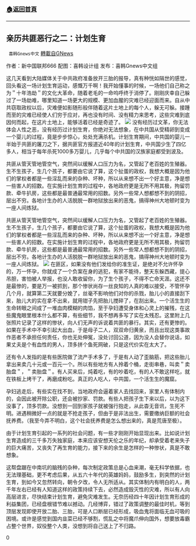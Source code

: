 ###  [:house:返回首頁](https://github.com/ourhimalayas/txt)
---

## 亲历共匪恶行之二：计划生育
` 喜韩Gnews中文` [轉載自GNews](https://gnews.org/zh-hans/1301431/)

作者：新中国联邦666 配图：喜韩设计组 发布：喜韩Gnews中文组

这几天看到大陆媒体关于中共政府准备放开三胎的报导，真有种恍如隔世的感觉，回头看这一场计划生育运动，感慨万千啊！我开始懂事的时候，一场他们自己称之为＂十年浩劫＂的文化大革命，随着老毛的一命呜呼终于消停了。刚刚庆幸自己躲过了一场劫难，哪里知道一场更大的规模、更加血腥的灾难已经迎面而来。自从中共窃取政权以后，灾难便如影随形般伴随着这片土地上的每个人，躲无可躲。接踵而至的灾难已经使人们穷于应对，再也没有时间、没有精力来思考，这些灾难到底因何而起，在这片土地上，能够活着已经是奇迹了。
![]()![](https://gnews-media-offload.s3.amazonaws.com/wp-content/uploads/2021/06/05211846/22.png)
没有经历过文革，你无法体会人性之恶，没有经历过计划生育，你绝对无法想象，在中共国从受精卵到变成一个婴儿的过程，竟是步步惊心，处处充满杀机。计划生育期间，中共国的婴儿一半始于共匪的屠刀之下，据共匪官方报道近40年的计划生育，中共国少生了四亿多人，相当于每年杀死1000多万婴儿，几乎每个中共国的汉族家庭都受到波及。

共匪从管天管地管空气，突然间以缓解人口压力为名，又管起了老百姓的生殖器。生不生孩子，生几个孩子，都要由它说了算，这个扯蛋的政权，我想大概是因为他们的掌权者都是一些淫乱而来的杂种、坏种，所以从来想不出一个好主意，净是想一些害人的招数。在实施计划生育的过程中，各地政府更是无所不用其极，拘留罚款、牵牛扒房，这些都是最普通最常用的招数。另外一些常人想都想不到的阴招，层出不穷。各地计生办的人活脱脱一群地狱放出来的恶鬼，搞得神州大地顿时变为一座人间炼狱。

共匪从管天管地管空气，突然间以缓解人口压力为名，又管起了老百姓的生殖器。生不生孩子，生几个孩子，都要由它说了算，这个扯蛋的政权，我想大概是因为他们的掌权者都是一些淫乱而来的杂种、坏种，所以从来想不出一个好主意，净是想一些害人的招数。在实施计划生育的过程中，各地政府更是无所不用其极，拘留罚款、牵牛扒房，这些都是最普通最常用的招数。另外一些常人想都想不到的阴招，层出不穷。各地计生办的人活脱脱一群地狱放出来的恶鬼，搞得神州大地顿时变为一座人间炼狱。
![]()![](https://gnews-media-offload.s3.amazonaws.com/wp-content/uploads/2021/06/05211800/11-3.png)
在匪区，如果没有他们发给你的准生证，是绝对不允许怀孕的，万一怀孕，你就成了一个负案在身的逃犯，有家不能待，整天东躲西藏，提心吊胆，害怕被人举报，也没人敢收留你，为了生个孩子，不得不亡命天涯。这还不是最惨的，要是万一被抓到，那个惨状尚存一丝良知的人真的难以接受，不管怀孕几个月，就算第二天就要分娩了，丝毫不影响他们对你的杀戮，胎儿小的直接刮下来，胎儿大的实在拿不出来，就用钳子先把胎儿搅碎了，在刮出来。一个活生生的生命转眼之间成了一堆血肉模糊的肉馅，至于孕妇遭受身体和心灵上的摧残，在这些魔鬼眼里根本什么都不算，有些细节，我不想再多写了实在太残忍。这里附上几张照片记录了这样的惨状，向人们无声的诉说着共匪的暴行。其实，还有更惨的。如果在手术中不幸引起大出血，于是母子二人，双双命归黄泉，而且出现这类事故作恶者不承担任何责任，你也无处伸冤，没处讨回公道，因为没人会替你说话，如果丈夫是个有血性的男人，顶多拼个鱼死网破，只是这代价实在太大了。

还有令人发指的是有些医院做了流产手术多了，于是有人动了歪脑筋，把这些胎儿拿出来卖几十元或一百元一个。所以有些地方有人拎着个桶，走街串巷，叫卖＂卖胎盘＂，＂卖胎盘＂。有人买来后，炖着吃，有的吵着吃，有的人不敢这样吃，就在铁板上烤干了，再磨成粉吃。真正的人吃人，中共国，一个活生生的魔窟。

孕妇逃走后，有些实在找不到，当地政府会逼着家人去找回来，家里人有体制内的，会因此被开除公职，还会被抄家、罚款。有些人把孩子生下来以后，以为这下没事了，顶多罚款。没想到一回到家孩子就被强行抱走，从此杳无音讯，生死不明。进遇稍微好一点的就是不抢走孩子，但由于是非法出生，需要缴纳巨额的社会抚养费。（我至今弄不明白，这个社会抚养费是怎么想出来的，真是荒唐至极）。

由于计划生育引起的一系列的社会问题，有一些才刚刚开始显现出来。比如说计划生育造成的三千多万失独家庭，本来应该安想天伦之乐的年纪，却承受着老来失子的巨大痛苦，又丧失了再生育的能力，接下来的余生是怎样的一种惨状，真是不敢想象。

这帮盘踞在中南坑的脑残的杂种，每次制定政策总是心血来潮，毫无科学依据，也无法理基础，更不考虑后果，从五六十年代的英雄妈妈，鼓励多生，到突然的计划生育，到如今又忽然转向，朝令夕改，令人无所适从。其实体制内有明白的人，两千年左右已经有人知道这样的政策持续下去，必然造成毁灭性的灾难，所以有人向高层进言，尽快结束计划生育，避免灾难发生。无奈历经四十年因计划生育形成的利益集团，已经盘根错节难以撼动。几经博弈，错过了政策调整的最佳时机，等到顶层发现即使开放二胎、三胎，可是人口断层已经形成，吸血鬼将面临无血可吸的困境。或许是感觉到国内韭菜已经不够割，慌乱之中将魔爪伸向国外，想要放毒霸占整个世界，奴役整个人类，没想到将自己送上了不归路。

0
